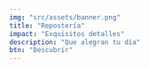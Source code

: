 ```yaml
---
img: "src/assets/banner.png"
title: "Repostería"
impact: "Exquisitos detalles"
description: "Que alegran tu día"
btn: "Descubrir"
---
```

